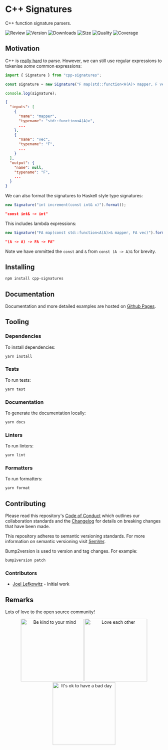 # C++ Signatures

C++ function signature parsers.

![Review](https://img.shields.io/github/actions/workflow/status/JoelLefkowitz/cpp-signatures/review.yml)
![Version](https://img.shields.io/npm/v/cpp-signatures)
![Downloads](https://img.shields.io/npm/dw/cpp-signatures)
![Size](https://img.shields.io/bundlephobia/min/cpp-signatures)
![Quality](https://img.shields.io/codacy/grade/b4552a9c503046d399cd1973bb28c286)
![Coverage](https://img.shields.io/codacy/coverage/b4552a9c503046d399cd1973bb28c286)

## Motivation

C++ is [really hard](https://en.wikipedia.org/wiki/Most_vexing_parse) to parse. However, we can still use regular expressions to tokenise _some_ common expressions:

```ts
import { Signature } from "cpp-signatures";

const signature = new Signature("F map(std::function<A(A)> mapper, F vec)");

console.log(signature);
```

```json
{
  "inputs": [
    {
      "name": "mapper",
      "typename": "std::function<A(A)>",
      ...
    },
    {
      "name": "vec",
      "typename": "F",
      ...
    }
  ],
  "output": {
    "name": null,
    "typename": "F",
    ...
  }
}
```

We can also format the signatures to Haskell style type signatures:

```ts
new Signature("int increment(const int& x)").format();
```

```json
"const int& -> int"
```

This includes lambda expressions:

```ts
new Signature("FA map(const std::function<A(A)>& mapper, FA vec)").format();
```

```json
"(A -> A) -> FA -> FA"
```

Note we have ommitted the `const` and `&` from `const (A -> A)&` for brevity.

## Installing

```bash
npm install cpp-signatures
```

## Documentation

Documentation and more detailed examples are hosted on [Github Pages](https://joellefkowitz.github.io/cpp-signatures).

## Tooling

### Dependencies

To install dependencies:

```bash
yarn install
```

### Tests

To run tests:

```bash
yarn test
```

### Documentation

To generate the documentation locally:

```bash
yarn docs
```

### Linters

To run linters:

```bash
yarn lint
```

### Formatters

To run formatters:

```bash
yarn format
```

## Contributing

Please read this repository's [Code of Conduct](CODE_OF_CONDUCT.md) which outlines our collaboration standards and the [Changelog](CHANGELOG.md) for details on breaking changes that have been made.

This repository adheres to semantic versioning standards. For more information on semantic versioning visit [SemVer](https://semver.org).

Bump2version is used to version and tag changes. For example:

```bash
bump2version patch
```

### Contributors

- [Joel Lefkowitz](https://github.com/joellefkowitz) - Initial work

## Remarks

Lots of love to the open source community!

<div align='center'>
    <img width=200 height=200 src='https://media.giphy.com/media/osAcIGTSyeovPq6Xph/giphy.gif' alt='Be kind to your mind' />
    <img width=200 height=200 src='https://media.giphy.com/media/KEAAbQ5clGWJwuJuZB/giphy.gif' alt='Love each other' />
    <img width=200 height=200 src='https://media.giphy.com/media/WRWykrFkxJA6JJuTvc/giphy.gif' alt="It's ok to have a bad day" />
</div>
